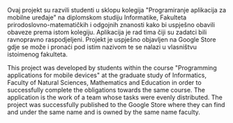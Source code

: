                                              
Ovaj projekt su razvili studenti u sklopu kolegija "Programiranje aplikacija za mobilne uređaje" na diplomskom studiju Informatike, Fakulteta prirodoslovno-matematičkih i odgojnih znanosti kako bi uspješno obavili obaveze prema istom kolegiju. 
Aplikacija je rad tima čiji su zadatci bili ravnopravno raspodjeljeni. Projekt je uspješno objavljen na Google Store gdje se može i pronaći pod istim nazivom te se nalazi u vlasništvu istoimenog fakulteta.
                                                   
                                                     
                                                 
This project was developed by students within the course "Programming applications for mobile devices" at the graduate study of Informatics, Faculty of Natural Sciences, Mathematics and Education in order to successfully complete the obligations towards the same course.
The application is the work of a team whose tasks were evenly distributed. The project was successfully published to the Google Store where they can find and under the same name and is owned by the same name faculty.

